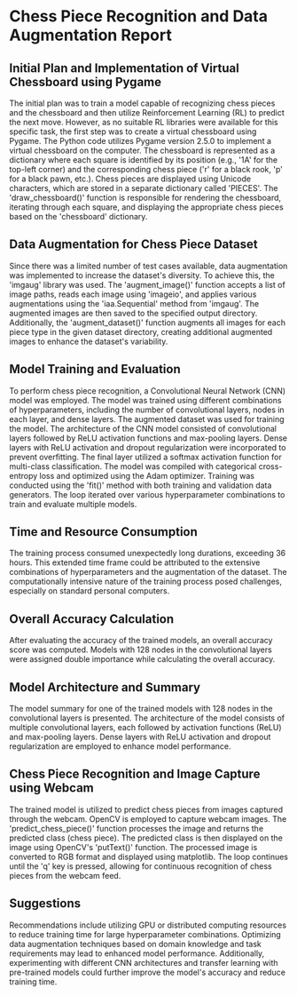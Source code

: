 # Chess Piece Recognition and Data Augmentation Report

## Initial Plan and Implementation of Virtual Chessboard using Pygame

The initial plan was to train a model capable of recognizing chess pieces and the chessboard and then utilize Reinforcement Learning (RL) to predict the next move. However, as no suitable RL libraries were available for this specific task, the first step was to create a virtual chessboard using Pygame. The Python code utilizes Pygame version 2.5.0 to implement a virtual chessboard on the computer. The chessboard is represented as a dictionary where each square is identified by its position (e.g., '1A' for the top-left corner) and the corresponding chess piece ('r' for a black rook, 'p' for a black pawn, etc.). Chess pieces are displayed using Unicode characters, which are stored in a separate dictionary called 'PIECES'. The 'draw_chessboard()' function is responsible for rendering the chessboard, iterating through each square, and displaying the appropriate chess pieces based on the 'chessboard' dictionary.

## Data Augmentation for Chess Piece Dataset

Since there was a limited number of test cases available, data augmentation was implemented to increase the dataset's diversity. To achieve this, the 'imgaug' library was used. The 'augment_image()' function accepts a list of image paths, reads each image using 'imageio', and applies various augmentations using the 'iaa.Sequential' method from 'imgaug'. The augmented images are then saved to the specified output directory. Additionally, the 'augment_dataset()' function augments all images for each piece type in the given dataset directory, creating additional augmented images to enhance the dataset's variability.

## Model Training and Evaluation

To perform chess piece recognition, a Convolutional Neural Network (CNN) model was employed. The model was trained using different combinations of hyperparameters, including the number of convolutional layers, nodes in each layer, and dense layers. The augmented dataset was used for training the model. The architecture of the CNN model consisted of convolutional layers followed by ReLU activation functions and max-pooling layers. Dense layers with ReLU activation and dropout regularization were incorporated to prevent overfitting. The final layer utilized a softmax activation function for multi-class classification. The model was compiled with categorical cross-entropy loss and optimized using the Adam optimizer. Training was conducted using the 'fit()' method with both training and validation data generators. The loop iterated over various hyperparameter combinations to train and evaluate multiple models.

## Time and Resource Consumption

The training process consumed unexpectedly long durations, exceeding 36 hours. This extended time frame could be attributed to the extensive combinations of hyperparameters and the augmentation of the dataset. The computationally intensive nature of the training process posed challenges, especially on standard personal computers.

## Overall Accuracy Calculation

After evaluating the accuracy of the trained models, an overall accuracy score was computed. Models with 128 nodes in the convolutional layers were assigned double importance while calculating the overall accuracy.

## Model Architecture and Summary

The model summary for one of the trained models with 128 nodes in the convolutional layers is presented. The architecture of the model consists of multiple convolutional layers, each followed by activation functions (ReLU) and max-pooling layers. Dense layers with ReLU activation and dropout regularization are employed to enhance model performance.

## Chess Piece Recognition and Image Capture using Webcam

The trained model is utilized to predict chess pieces from images captured through the webcam. OpenCV is employed to capture webcam images. The 'predict_chess_piece()' function processes the image and returns the predicted class (chess piece). The predicted class is then displayed on the image using OpenCV's 'putText()' function. The processed image is converted to RGB format and displayed using matplotlib. The loop continues until the 'q' key is pressed, allowing for continuous recognition of chess pieces from the webcam feed.

## Suggestions

Recommendations include utilizing GPU or distributed computing resources to reduce training time for large hyperparameter combinations. Optimizing data augmentation techniques based on domain knowledge and task requirements may lead to enhanced model performance. Additionally, experimenting with different CNN architectures and transfer learning with pre-trained models could further improve the model's accuracy and reduce training time.
